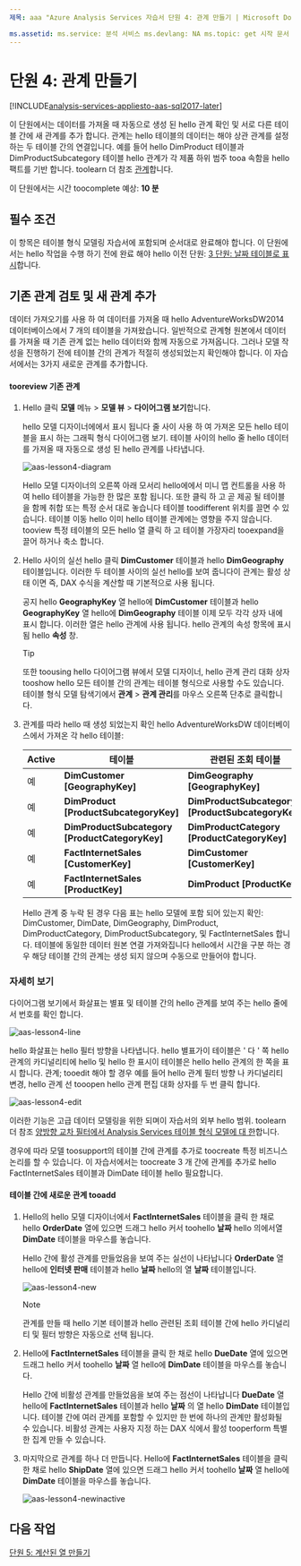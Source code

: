 ```yaml
---
제목: aaa "Azure Analysis Services 자습서 단원 4: 관계 만들기 | Microsoft Docs "설명: 방법을에서 toocreate 관계 hello Azure Analysis Services tutorial 프로젝트에 설명 합니다. 서비스: 분석 서비스 documentationcenter: ' 작성자: minewiskan 관리자: erikre 편집기: ' 태그: '

ms.assetid: ms.service: 분석 서비스 ms.devlang: NA ms.topic: get 시작 문서 ms.tgt_pltfrm: NA ms.workload: na ms.date: 05/26/2017 ms.author: owend
---
```

# <a name="lesson-4-create-relationships"></a>단원 4: 관계 만들기

[!INCLUDE[analysis-services-appliesto-aas-sql2017-later](../../../includes/analysis-services-appliesto-aas-sql2017-later.md)]

이 단원에서는 데이터를 가져올 때 자동으로 생성 된 hello 관계 확인 및 서로 다른 테이블 간에 새 관계를 추가 합니다. 관계는 hello 테이블의 데이터는 해야 상관 관계를 설정 하는 두 테이블 간의 연결입니다. 예를 들어 hello DimProduct 테이블과 DimProductSubcategory 테이블 hello 관계가 각 제품 하위 범주 tooa 속함을 hello 팩트를 기반 합니다. toolearn 더 참조 [관계](https://docs.microsoft.com/sql/analysis-services/tabular-models/relationships-ssas-tabular)합니다.
  
이 단원에서는 시간 toocomplete 예상: **10 분**  
  
## <a name="prerequisites"></a>필수 조건  
이 항목은 테이블 형식 모델링 자습서에 포함되며 순서대로 완료해야 합니다. 이 단원에서는 hello 작업을 수행 하기 전에 완료 해야 hello 이전 단원: [3 단원: 날짜 테이블로 표시](../tutorials/aas-lesson-3-mark-as-date-table.md)합니다. 
  
## <a name="review-existing-relationships-and-add-new-relationships"></a>기존 관계 검토 및 새 관계 추가  
데이터 가져오기를 사용 하 여 데이터를 가져올 때 hello AdventureWorksDW2014 데이터베이스에서 7 개의 테이블을 가져왔습니다. 일반적으로 관계형 원본에서 데이터를 가져올 때 기존 관계 없는 hello 데이터와 함께 자동으로 가져옵니다. 그러나 모델 작성을 진행하기 전에 테이블 간의 관계가 적절히 생성되었는지 확인해야 합니다. 이 자습서에서는 3가지 새로운 관계를 추가합니다.  
  
#### <a name="tooreview-existing-relationships"></a>tooreview 기존 관계  
  
1.  Hello 클릭 **모델** 메뉴 > **모델 뷰** > **다이어그램 보기**합니다.  

    hello 모델 디자이너에에서 표시 됩니다 줄 사이 사용 하 여 가져온 모든 hello 테이블을 표시 하는 그래픽 형식 다이어그램 보기. 테이블 사이의 hello 줄 hello 데이터를 가져올 때 자동으로 생성 된 hello 관계를 나타냅니다.
    
    ![aas-lesson4-diagram](../tutorials/media/aas-lesson4-diagram.png)
  
    Hello 모델 디자이너의 오른쪽 아래 모서리 hello에에서 미니 맵 컨트롤을 사용 하 여 hello 테이블을 가능한 한 많은 포함 됩니다. 또한 클릭 하 고 곧 제공 될 테이블을 함께 취합 또는 특정 순서 대로 놓습니다 테이블 toodifferent 위치를 끌면 수 있습니다. 테이블 이동 hello 이미 hello 테이블 관계에는 영향을 주지 않습니다. tooview 특정 테이블의 모든 hello 열 클릭 하 고 테이블 가장자리 tooexpand을 끌어 하거나 축소 합니다.  
  
2.  Hello 사이의 실선 hello 클릭 **DimCustomer** 테이블과 hello **DimGeography** 테이블입니다. 이러한 두 테이블 사이의 실선 hello를 보여 줍니다이 관계는 활성 상태 이면 즉, DAX 수식을 계산할 때 기본적으로 사용 됩니다.  
  
    공지 hello **GeographyKey** 열 hello에 **DimCustomer** 테이블과 hello **GeographyKey** 열 hello에 **DimGeography** 테이블 이제 모두 각각 상자 내에 표시 합니다. 이러한 열은 hello 관계에 사용 됩니다. hello 관계의 속성 항목에 표시 됨 hello **속성** 창.  
  
    > [!TIP]  
    > 또한 toousing hello 다이어그램 뷰에서 모델 디자이너, hello 관계 관리 대화 상자 tooshow hello 모든 테이블 간의 관계는 테이블 형식으로 사용할 수도 있습니다. 테이블 형식 모델 탐색기에서 **관계** > **관계 관리**를 마우스 오른쪽 단추로 클릭합니다.
  
3.  관계를 따라 hello 때 생성 되었는지 확인 hello AdventureWorksDW 데이터베이스에서 가져온 각 hello 테이블:  
  
    |Active|테이블|관련된 조회 테이블|  
    |----------|---------|------------------------|  
    |예|**DimCustomer [GeographyKey]**|**DimGeography [GeographyKey]**|  
    |예|**DimProduct [ProductSubcategoryKey]**|**DimProductSubcategory [ProductSubcategoryKey]**|  
    |예|**DimProductSubcategory [ProductCategoryKey]**|**DimProductCategory [ProductCategoryKey]**|  
    |예|**FactInternetSales [CustomerKey]**|**DimCustomer [CustomerKey]**|  
    |예|**FactInternetSales [ProductKey]**|**DimProduct [ProductKey]**|  
  
    Hello 관계 중 누락 된 경우 다음 표는 hello 모델에 포함 되어 있는지 확인: DimCustomer, DimDate, DimGeography, DimProduct, DimProductCategory, DimProductSubcategory, 및 FactInternetSales 합니다. 테이블에 동일한 데이터 원본 연결 가져와집니다 hello에서 시간을 구분 하는 경우 해당 테이블 간의 관계는 생성 되지 않으며 수동으로 만들어야 합니다.  

### <a name="take-a-closer-look"></a>자세히 보기
다이어그램 보기에서 화살표는 별표 및 테이블 간의 hello 관계를 보여 주는 hello 줄에서 번호를 확인 합니다.

![aas-lesson4-line](../tutorials/media/aas-lesson4-line.png)

hello 화살표는 hello 필터 방향을 나타냅니다. hello 별표가이 테이블은 ' 다 ' 쪽 hello 관계의 카디널리티에 hello 및 hello 한 표시이 테이블은 hello hello 관계의 한 쪽을 표시 합니다. 관계; tooedit 해야 할 경우 예를 들어 hello 관계 필터 방향 나 카디널리티 변경, hello 관계 선 tooopen hello 관계 편집 대화 상자를 두 번 클릭 합니다.

![aas-lesson4-edit](../tutorials/media/aas-lesson4-edit.png)

이러한 기능은 고급 데이터 모델링을 위한 되며이 자습서의 외부 hello 범위. toolearn 더 참조 [양방향 교차 필터에서 Analysis Services 테이블 형식 모델에 대 한](https://docs.microsoft.com/sql/analysis-services/tabular-models/bi-directional-cross-filters-tabular-models-analysis-services)합니다.

경우에 따라 모델 toosupport의 테이블 간에 관계를 추가로 toocreate 특정 비즈니스 논리를 할 수 있습니다. 이 자습서에서는 toocreate 3 개 간에 관계를 추가로 hello FactInternetSales 테이블과 DimDate 테이블 hello 필요합니다.  
  
#### <a name="tooadd-new-relationships-between-tables"></a>테이블 간에 새로운 관계 tooadd  
  
1.  Hello의 hello 모델 디자이너에서 **FactInternetSales** 테이블을 클릭 한 채로 hello **OrderDate** 열에 있으면 드래그 hello 커서 toohello **날짜** hello 의에서열 **DimDate** 테이블을 마우스를 놓습니다.  

    Hello 간에 활성 관계를 만들었음을 보여 주는 실선이 나타납니다 **OrderDate** 열 hello에 **인터넷 판매** 테이블과 hello **날짜** hello의 열 **날짜** 테이블입니다. 
  
      ![aas-lesson4-new](../tutorials/media/aas-lesson4-new.png) 
  
    > [!NOTE]  
    > 관계를 만들 때 hello 기본 테이블과 hello 관련된 조회 테이블 간에 hello 카디널리티 및 필터 방향은 자동으로 선택 됩니다.  
  
2.  Hello에 **FactInternetSales** 테이블을 클릭 한 채로 hello **DueDate** 열에 있으면 드래그 hello 커서 toohello **날짜** 열 hello에 **DimDate** 테이블을 마우스를 놓습니다.  
  
    Hello 간에 비활성 관계를 만들었음을 보여 주는 점선이 나타납니다 **DueDate** 열 hello에 **FactInternetSales** 테이블과 hello **날짜** 의 열 hello **DimDate** 테이블입니다. 테이블 간에 여러 관계를 포함할 수 있지만 한 번에 하나의 관계만 활성화될 수 있습니다. 비활성 관계는 사용자 지정 하는 DAX 식에서 활성 tooperform 특별 한 집계 만들 수 있습니다.  
  
3.  마지막으로 관계를 하나 더 만듭니다. Hello에 **FactInternetSales** 테이블을 클릭 한 채로 hello **ShipDate** 열에 있으면 드래그 hello 커서 toohello **날짜** 열 hello에 **DimDate** 테이블을 마우스를 놓습니다.  
    
     ![aas-lesson4-newinactive](../tutorials/media/aas-lesson4-newinactive.png)
  
## <a name="whats-next"></a>다음 작업
[단원 5: 계산된 열 만들기](../tutorials/aas-lesson-5-create-calculated-columns.md)
  
  
  
